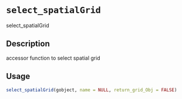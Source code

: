 # `select_spatialGrid`

select_spatialGrid


## Description

accessor function to select spatial grid


## Usage

```r
select_spatialGrid(gobject, name = NULL, return_grid_Obj = FALSE)
```


